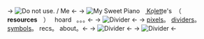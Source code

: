 -> ![Do not use. / Me](https://i.postimg.cc/LXW0Mfz4/ezgif-4-73cf4f71ad.png) <-
 -> ![My Sweet Piano](https://64.media.tumblr.com/tumblr_lwzkjzcKof1qhwcy0.gif) ​ ​ ​ K͟o͟le͟t͟t͟e's  ​ ​  （　**resources**　）  ​ ​ hoard ​ ​ ｡｡｡ <-
-> ![Divider](https://i.postimg.cc/0Q3Md2qH/Untitled1409-20230806181313.png) <-
-> [pixels](quietIy)。 [dividers](smiIed)。 [symbols](iconology)。 recs。 about。<-
-> ![Divider](https://i.postimg.cc/0Q3Md2qH/Untitled1409-20230806181313.png) <-
-> ![Divider](https://i.postimg.cc/0Q3Md2qH/Untitled1409-20230806181313.png) <-
